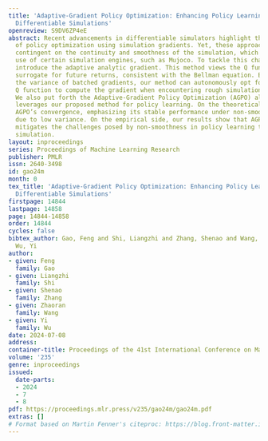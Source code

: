 ```yaml
---
title: 'Adaptive-Gradient Policy Optimization: Enhancing Policy Learning in Non-Smooth
  Differentiable Simulations'
openreview: S9DV6ZP4eE
abstract: Recent advancements in differentiable simulators highlight the potential
  of policy optimization using simulation gradients. Yet, these approaches are largely
  contingent on the continuity and smoothness of the simulation, which precludes the
  use of certain simulation engines, such as Mujoco. To tackle this challenge, we
  introduce the adaptive analytic gradient. This method views the Q function as a
  surrogate for future returns, consistent with the Bellman equation. By analyzing
  the variance of batched gradients, our method can autonomously opt for a more resilient
  Q function to compute the gradient when encountering rough simulation transitions.
  We also put forth the Adaptive-Gradient Policy Optimization (AGPO) algorithm, which
  leverages our proposed method for policy learning. On the theoretical side, we demonstrate
  AGPO’s convergence, emphasizing its stable performance under non-smooth dynamics
  due to low variance. On the empirical side, our results show that AGPO effectively
  mitigates the challenges posed by non-smoothness in policy learning through differentiable
  simulation.
layout: inproceedings
series: Proceedings of Machine Learning Research
publisher: PMLR
issn: 2640-3498
id: gao24m
month: 0
tex_title: 'Adaptive-Gradient Policy Optimization: Enhancing Policy Learning in Non-Smooth
  Differentiable Simulations'
firstpage: 14844
lastpage: 14858
page: 14844-14858
order: 14844
cycles: false
bibtex_author: Gao, Feng and Shi, Liangzhi and Zhang, Shenao and Wang, Zhaoran and
  Wu, Yi
author:
- given: Feng
  family: Gao
- given: Liangzhi
  family: Shi
- given: Shenao
  family: Zhang
- given: Zhaoran
  family: Wang
- given: Yi
  family: Wu
date: 2024-07-08
address:
container-title: Proceedings of the 41st International Conference on Machine Learning
volume: '235'
genre: inproceedings
issued:
  date-parts:
  - 2024
  - 7
  - 8
pdf: https://proceedings.mlr.press/v235/gao24m/gao24m.pdf
extras: []
# Format based on Martin Fenner's citeproc: https://blog.front-matter.io/posts/citeproc-yaml-for-bibliographies/
---
```


